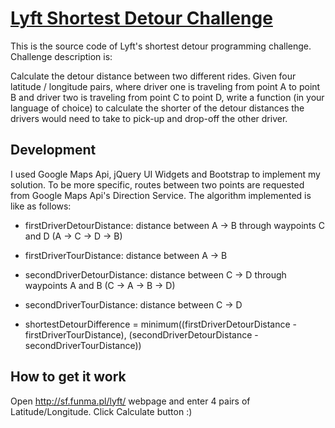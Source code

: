 # [Lyft Shortest Detour Challenge](http://funma.pl/lyft/)

This is the source code of Lyft's shortest detour programming challenge. Challenge description is:

Calculate the detour distance between two different rides. Given four latitude / longitude pairs, where driver one is traveling from point A to point B and driver two is traveling from point C to point D, write a function (in your language of choice) to calculate the shorter of the detour distances the drivers would need to take to pick-up and drop-off the other driver.

## Development

I used Google Maps Api, jQuery UI Widgets and Bootstrap to implement my solution. To be more specific, routes between two points are requested from Google Maps Api's Direction Service.
The algorithm implemented is like as follows:

- firstDriverDetourDistance: distance between A -> B through waypoints C and D (A -> C -> D -> B)
- firstDriverTourDistance: distance between A -> B
- secondDriverDetourDistance: distance between C -> D through waypoints A and B (C -> A -> B -> D)
- secondDriverTourDistance: distance between C -> D

- shortestDetourDifference = minimum((firstDriverDetourDistance - firstDriverTourDistance), (secondDriverDetourDistance - secondDriverTourDistance))

## How to get it work

Open http://sf.funma.pl/lyft/ webpage and enter 4 pairs of Latitude/Longitude. Click Calculate button :)


